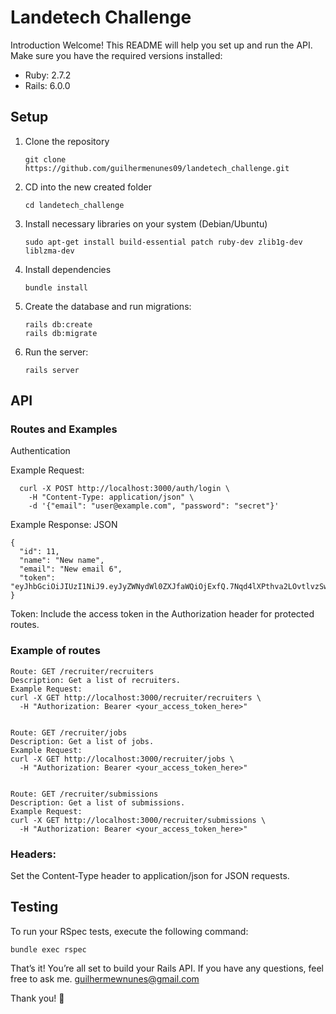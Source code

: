 # Landetech Challenge
Introduction
Welcome! This README will help you set up and run the API. Make sure you have the required versions installed:

* Ruby: 2.7.2
* Rails: 6.0.0

## Setup

1. Clone the repository

       git clone https://github.com/guilhermenunes09/landetech_challenge.git

2. CD into the new created folder

       cd landetech_challenge

3. Install necessary libraries on your system (Debian/Ubuntu)

       sudo apt-get install build-essential patch ruby-dev zlib1g-dev liblzma-dev

4. Install dependencies

       bundle install

5. Create the database and run migrations:

       rails db:create
       rails db:migrate

6. Run the server:

       rails server

## API

### Routes and Examples
Authentication

Example Request:

      curl -X POST http://localhost:3000/auth/login \
        -H "Content-Type: application/json" \
        -d '{"email": "user@example.com", "password": "secret"}'

Example Response:
JSON

    {
      "id": 11,
      "name": "New name",
      "email": "New email 6",
      "token": "eyJhbGciOiJIUzI1NiJ9.eyJyZWNydWl0ZXJfaWQiOjExfQ.7Nqd4lXPthva2LOvtlvzSwXOalI3jhapkVI9WW3c5nA"
    }

Token:
Include the access token in the Authorization header for protected routes.

### Example of routes

    Route: GET /recruiter/recruiters
    Description: Get a list of recruiters.
    Example Request:
    curl -X GET http://localhost:3000/recruiter/recruiters \
      -H "Authorization: Bearer <your_access_token_here>"


    Route: GET /recruiter/jobs
    Description: Get a list of jobs.
    Example Request:
    curl -X GET http://localhost:3000/recruiter/jobs \
      -H "Authorization: Bearer <your_access_token_here>"


    Route: GET /recruiter/submissions
    Description: Get a list of submissions.
    Example Request:
    curl -X GET http://localhost:3000/recruiter/submissions \
      -H "Authorization: Bearer <your_access_token_here>"


### Headers:
Set the Content-Type header to application/json for JSON requests.

## Testing

To run your RSpec tests, execute the following command:

    bundle exec rspec

That’s it! You’re all set to build your Rails API. If you have any questions, feel free to ask me. guilhermewnunes@gmail.com

Thank you! 🚀